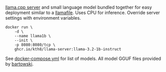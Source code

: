 [llama.cpp server](https://github.com/ggerganov/llama.cpp/tree/master/examples/server) and small language model bundled together for easy deployment similar to a [llamafile](https://github.com/Mozilla-Ocho/llamafile). Uses CPU for inference. Override server settings with environment variables.

```
docker run \
    -d \
    --name llama1b \
    --init \
    -p 8080:8080/tcp \
    ghcr.io/kth8/llama-server:llama-3.2-1b-instruct
```

See [docker-compose.yml](./docker-compose.yml) for list of models. All model GGUF files provided by [bartowski](https://huggingface.co/bartowski).

